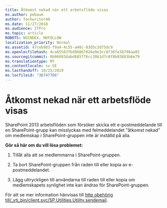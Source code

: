 ```yaml
---
title: Åtkomst nekad när ett arbetsflöde visas
ms.author: pebaum
author: Techwriter40
ms.date: 11/27/2018
ms.audience: ITPro
ms.topic: article
ROBOTS: NOINDEX, NOFOLLOW
localization_priority: Normal
ms.assetid: 47ceb983-f9a4-4c55-a40c-03d5c3d75dc9
ms.openlocfilehash: 4ca65583fbd98867026e9e3cc8f36fe38798aa85
ms.sourcegitcommit: 0b06093dabd685f76cc39b1d7c0f8b03883b6e79
ms.translationtype: MT
ms.contentlocale: sv-SE
ms.lasthandoff: 10/25/2019
ms.locfileid: "36747766"
---
```

# <a name="access-denied-when-viewing-a-workflow"></a>Åtkomst nekad när ett arbetsflöde visas

SharePoint 2013 arbetsflöden som försöker skicka ett e-postmeddelande till en SharePoint-grupp kan misslyckas med felmeddelandet "åtkomst nekad" om medlemskap i SharePoint-gruppen inte är inställd på alla.
  
 **Gör så här om du vill lösa problemet:**
  
 1. Tillåt alla att se medlemmarna i SharePoint-gruppen.
  
 2. Ta bort SharePoint-gruppen från raden till eller kopia av e-postmeddelandet.
  
 3. Lägg uttryckligen till användarna till raden till eller kopia om medlemskapets synlighet inte kan ändras för SharePoint-gruppen.
  
För att se mer information hänvisas till [http obehörig till/_vti_bin/client.svc/SP.Utilities.Utility.sendemail](https://go.microsoft.com/fwlink/?linkid=2044694&amp;clcid=0x409).
  